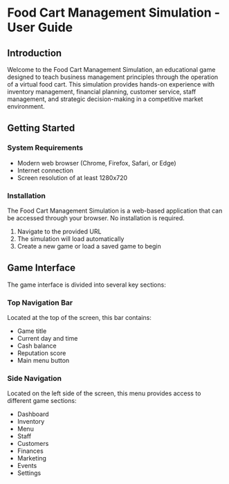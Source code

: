 # Food Cart Management Simulation - User Guide

## Introduction

Welcome to the Food Cart Management Simulation, an educational game designed to teach business management principles through the operation of a virtual food cart. This simulation provides hands-on experience with inventory management, financial planning, customer service, staff management, and strategic decision-making in a competitive market environment.

## Getting Started

### System Requirements

- Modern web browser (Chrome, Firefox, Safari, or Edge)
- Internet connection
- Screen resolution of at least 1280x720

### Installation

The Food Cart Management Simulation is a web-based application that can be accessed through your browser. No installation is required.

1. Navigate to the provided URL
2. The simulation will load automatically
3. Create a new game or load a saved game to begin

## Game Interface

The game interface is divided into several key sections:

### Top Navigation Bar

Located at the top of the screen, this bar contains:
- Game title
- Current day and time
- Cash balance
- Reputation score
- Main menu button

### Side Navigation

Located on the left side of the screen, this menu provides access to different game sections:
- Dashboard
- Inventory
- Menu
- Staff
- Customers
- Finances
- Marketing
- Events
- Settings
